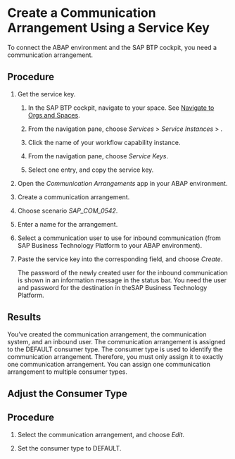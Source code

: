 <!-- loioe66e8449fad54caf929d675fb649378a -->

# Create a Communication Arrangement Using a Service Key

To connect the ABAP environment and the SAP BTP cockpit, you need a communication arrangement.



## Procedure

1.  Get the service key.

    1.  In the SAP BTP cockpit, navigate to your space. See [Navigate to Orgs and Spaces](https://help.sap.com/viewer/65de2977205c403bbc107264b8eccf4b/Cloud/en-US/5bf87353bf994819b8803e5910d8450f.html).

    2.  From the navigation pane, choose *Services* \> *Service Instances* \> *.*

    3.  Click the name of your workflow capability instance.

    4.  From the navigation pane, choose *Service Keys*.

    5.  Select one entry, and copy the service key.


2.  Open the *Communication Arrangements* app in your ABAP environment.

3.  Create a communication arrangement.

4.  Choose scenario *SAP\_COM\_0542*.

5.  Enter a name for the arrangement.

6.  Select a communication user to use for inbound communication \(from SAP Business Technology Platform to your ABAP environment\).

7.  Paste the service key into the corresponding field, and choose *Create*.

    The password of the newly created user for the inbound communication is shown in an information message in the status bar. You need the user and password for the destination in theSAP Business Technology Platform.




<a name="loioe66e8449fad54caf929d675fb649378a__result_ipp_pd1_qjb"/>

## Results

You’ve created the communication arrangement, the communication system, and an inbound user. The communication arrangement is assigned to the DEFAULT consumer type. The consumer type is used to identify the communication arrangement. Therefore, you must only assign it to exactly one communication arrangement. You can assign one communication arrangement to multiple consumer types.

 <a name="copyf51d48f2a6d34ec8b98468e67ef55c46"/>

<!-- copyf51d48f2a6d34ec8b98468e67ef55c46 -->

## Adjust the Consumer Type



## Procedure

1.  Select the communication arrangement, and choose *Edit*.

2.  Set the consumer type to DEFAULT.


